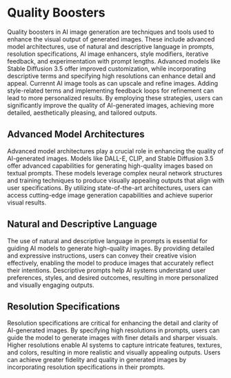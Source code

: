 # Quality Boosters

Quality boosters in AI image generation are techniques and tools used to enhance the visual output of generated images. These include advanced model architectures, use of natural and descriptive language in prompts, resolution specifications, AI image enhancers, style modifiers, iterative feedback, and experimentation with prompt lengths. Advanced models like Stable Diffusion 3.5 offer improved customization, while incorporating descriptive terms and specifying high resolutions can enhance detail and appeal. Currennt AI image tools as can upscale and refine images. Adding style-related terms and implementing feedback loops for refinement can lead to more personalized results. By employing these strategies, users can significantly improve the quality of AI-generated images, achieving more detailed, aesthetically pleasing, and tailored outputs.

## Advanced Model Architectures

Advanced model architectures play a crucial role in enhancing the quality of AI-generated images. Models like DALL-E, CLIP, and Stable Diffusion 3.5 offer advanced capabilities for generating high-quality images based on textual prompts. These models leverage complex neural network structures and training techniques to produce visually appealing outputs that align with user specifications. By utilizing state-of-the-art architectures, users can access cutting-edge image generation capabilities and achieve superior visual results.

## Natural and Descriptive Language

The use of natural and descriptive language in prompts is essential for guiding AI models to generate high-quality images. By providing detailed and expressive instructions, users can convey their creative vision effectively, enabling the model to produce images that accurately reflect their intentions. Descriptive prompts help AI systems understand user preferences, styles, and desired outcomes, resulting in more personalized and visually engaging outputs.

## Resolution Specifications

Resolution specifications are critical for enhancing the detail and clarity of AI-generated images. By specifying high resolutions in prompts, users can guide the model to generate images with finer details and sharper visuals. Higher resolutions enable AI systems to capture intricate features, textures, and colors, resulting in more realistic and visually appealing outputs. Users can achieve greater fidelity and quality in generated images by incorporating resolution specifications in their prompts.
